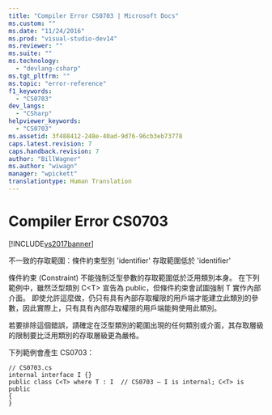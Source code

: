 ```yaml
---
title: "Compiler Error CS0703 | Microsoft Docs"
ms.custom: ""
ms.date: "11/24/2016"
ms.prod: "visual-studio-dev14"
ms.reviewer: ""
ms.suite: ""
ms.technology: 
  - "devlang-csharp"
ms.tgt_pltfrm: ""
ms.topic: "error-reference"
f1_keywords: 
  - "CS0703"
dev_langs: 
  - "CSharp"
helpviewer_keywords: 
  - "CS0703"
ms.assetid: 3f488412-248e-40ad-9d76-96cb3eb73778
caps.latest.revision: 7
caps.handback.revision: 7
author: "BillWagner"
ms.author: "wiwagn"
manager: "wpickett"
translationtype: Human Translation
---
```

# Compiler Error CS0703
[!INCLUDE[vs2017banner](../../../csharp/includes/vs2017banner.md)]

不一致的存取範圍︰條件約束型別 'identifier' 存取範圍低於 'identifier'  
  
 條件約束 \(Constraint\) 不能強制泛型參數的存取範圍低於泛用類別本身。  在下列範例中，雖然泛型類別 C\<T\> 宣告為 public，但條件約束會試圖強制 T 實作內部介面。  即使允許這麼做，仍只有具有內部存取權限的用戶端才能建立此類別的參數，因此實際上，只有具有內部存取權限的用戶端能夠使用此類別。  
  
 若要排除這個錯誤，請確定在泛型類別的範圍出現的任何類別或介面，其存取層級的限制要比泛用類別的存取層級更為嚴格。  
  
 下列範例會產生 CS0703：  
  
```  
// CS0703.cs  
internal interface I {}  
public class C<T> where T : I  // CS0703 – I is internal; C<T> is public  
{  
}  
```